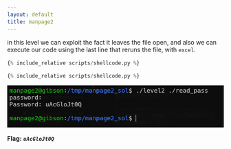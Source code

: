 ```yaml
---
layout: default
title: manpage2
---
```




in this level we can exploit the fact it leaves the file open, and also we can execute our code using the last line that reruns the file, with `excel`.

```python
{% include_relative scripts/shellcode.py %}
```
<!--
 ```c
{% include_relative scripts/level2/level2.c %}
```
```c
{% include_relative scripts/level2/read_pass.c %}
```
 -->

```python
{% include_relative scripts/shellcode.py %}
```

![image](./images/level2.png)

**Flag:** ***`uAcGloJt0Q`*** 
